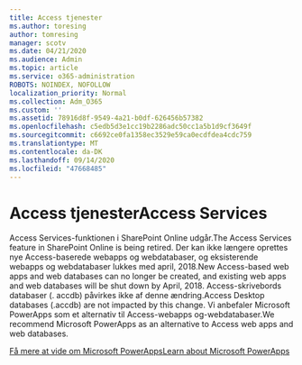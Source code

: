 ```yaml
---
title: Access tjenester
ms.author: toresing
author: tomresing
manager: scotv
ms.date: 04/21/2020
ms.audience: Admin
ms.topic: article
ms.service: o365-administration
ROBOTS: NOINDEX, NOFOLLOW
localization_priority: Normal
ms.collection: Adm_O365
ms.custom: ''
ms.assetid: 78916d8f-9549-4a21-b0df-626456b57382
ms.openlocfilehash: c5edb5d3e1cc19b2286adc50cc1a5b1d9cf3649f
ms.sourcegitcommit: c6692ce0fa1358ec3529e59ca0ecdfdea4cdc759
ms.translationtype: MT
ms.contentlocale: da-DK
ms.lasthandoff: 09/14/2020
ms.locfileid: "47668485"
---
```

# <a name="access-services"></a><span data-ttu-id="ffb7d-102">Access tjenester</span><span class="sxs-lookup"><span data-stu-id="ffb7d-102">Access Services</span></span>

<span data-ttu-id="ffb7d-103">Access Services-funktionen i SharePoint Online udgår.</span><span class="sxs-lookup"><span data-stu-id="ffb7d-103">The Access Services feature in SharePoint Online is being retired.</span></span> <span data-ttu-id="ffb7d-104">Der kan ikke længere oprettes nye Access-baserede webapps og webdatabaser, og eksisterende webapps og webdatabaser lukkes med april, 2018.</span><span class="sxs-lookup"><span data-stu-id="ffb7d-104">New Access-based web apps and web databases can no longer be created, and existing web apps and web databases will be shut down by April, 2018.</span></span> <span data-ttu-id="ffb7d-105">Access-skrivebords databaser (. accdb) påvirkes ikke af denne ændring.</span><span class="sxs-lookup"><span data-stu-id="ffb7d-105">Access Desktop databases (.accdb) are not impacted by this change.</span></span> <span data-ttu-id="ffb7d-106">Vi anbefaler Microsoft PowerApps som et alternativ til Access-webapps og-webdatabaser.</span><span class="sxs-lookup"><span data-stu-id="ffb7d-106">We recommend Microsoft PowerApps as an alternative to Access web apps and web databases.</span></span> 
  
[<span data-ttu-id="ffb7d-107">Få mere at vide om Microsoft PowerApps</span><span class="sxs-lookup"><span data-stu-id="ffb7d-107">Learn about Microsoft PowerApps</span></span>](https://powerapps.microsoft.com/)
  